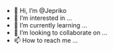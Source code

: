 - 👋 Hi, I’m @Jepriko
- 👀 I’m interested in ...
- 🌱 I’m currently learning ...
- 💞️ I’m looking to collaborate on ...
- 📫 How to reach me ...

<!---
Jepriko/Jepriko is a ✨ special ✨ repository because its `README.md` (this file) appears on your GitHub profile.
You can click the Preview link to take a look at your changes.
--->
